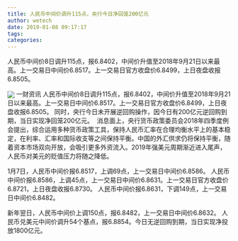 ```yaml
---
title: 人民币中间价调升115点，央行今日净回笼200亿元
author: wetech
date: 2019-01-08 09:17:17
tags: 
categories: 
---
```

人民币中间价8日调升115点，报6.8402，中间价升值至2018年9月21日以来最高。上一交易日中间价6.8517。上一交易日官方收盘价6.8499，上日夜盘收报6.8505。
<!-- more -->
<img align="center" border="0" src="https://imgcdn.yicai.com/uppics/images/2019/01/8313ebe2276382934a68860d037f3c84.jpg" />
一财资讯
人民币中间价8日调升115点，报6.8402，中间价升值至2018年9月21日以来最高。上一交易日中间价6.8517。上一交易日官方收盘价6.8499，上日夜盘收报6.8505。
同时，央行今日未开展逆回购操作，因今日有200亿元逆回购到期，当日实现净回笼200亿元。 
消息面上，央行货币政策委员会2018年四季度例会提出，综合运用多种货币政策工具，保持人民币汇率在合理均衡水平上的基本稳定，在利率、汇率和国际收支等之间保持平衡。中国的外汇供求仍将保持平衡，随着资本市场双向开放，会吸引更多外资流入。2019年强美元周期渐近进入尾声，人民币对美元的贬值压力将随之降低。
 
 
1月7日，人民币中间价报6.8517，上调69点，上一交易日中间价6.8586。
人民币中间价报6.8586，上调45点，上一交易日中间价6.8631。上一交易日官方收盘价6.8721，上日夜盘收报6.8730。
人民币中间价报6.8631，下调149点，上一交易日中间价6.8482。
新年翌日，人民币中间价上调150点，报6.8482，上一交易日中间价6.8632。
人民币兑美元中间价调升54个基点，报6.8854。今日无逆回购到期，当日实现净投放1800亿元。
